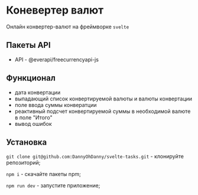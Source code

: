 # Коневертер валют

Онлайн конвертер-валют на фреймворке `svelte`

## Пакеты API

- API - @everapi/freecurrencyapi-js

## Функционал

- дата конвертации
- выпадающий список конвертируемой валюты и валюты конвертации
- поле ввода суммы конвератции
- реактивный подсчет конвертируемой суммы в необходимой валюте в поле "Итого"
- вывод ошибок

## Установка

`git clone git@github.com:DannyOhDanny/svelte-tasks.git` - клонируйте репозиторий;

`npm i` - скачайте пакеты npm;

`npm run dev` - запустите приложение;
